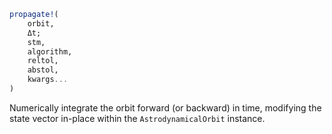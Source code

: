 ```julia
propagate!(
    orbit,
    Δt;
    stm,
    algorithm,
    reltol,
    abstol,
    kwargs...
)

```

Numerically integrate the orbit forward (or backward) in time, modifying the  state vector in-place within the `AstrodynamicalOrbit` instance.
